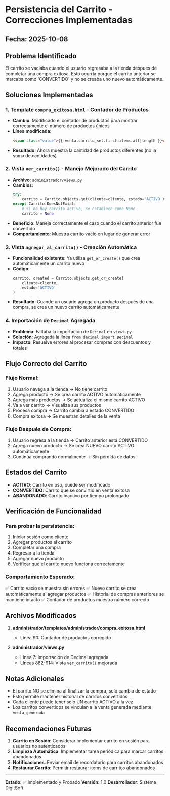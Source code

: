 # Persistencia del Carrito - Correcciones Implementadas

## Fecha: 2025-10-08

## Problema Identificado
El carrito se vaciaba cuando el usuario regresaba a la tienda después de completar una compra exitosa. Esto ocurría porque el carrito anterior se marcaba como 'CONVERTIDO' y no se creaba uno nuevo automáticamente.

## Soluciones Implementadas

### 1. **Template `compra_exitosa.html` - Contador de Productos**
- **Cambio**: Modificado el contador de productos para mostrar correctamente el número de productos únicos
- **Línea modificada**: 
  ```html
  <span class="value">{{ venta.carrito_set.first.items.all|length }}</span>
  ```
- **Resultado**: Ahora muestra la cantidad de productos diferentes (no la suma de cantidades)

### 2. **Vista `ver_carrito()` - Manejo Mejorado del Carrito**
- **Archivo**: `administrador/views.py`
- **Cambios**:
  ```python
  try:
      carrito = Carrito.objects.get(cliente=cliente, estado='ACTIVO')
  except Carrito.DoesNotExist:
      # Si no hay carrito activo, se establece como None
      carrito = None
  ```
- **Beneficio**: Maneja correctamente el caso cuando el carrito anterior fue convertido
- **Comportamiento**: Muestra carrito vacío en lugar de generar error

### 3. **Vista `agregar_al_carrito()` - Creación Automática**
- **Funcionalidad existente**: Ya utiliza `get_or_create()` que crea automáticamente un carrito nuevo
- **Código**:
  ```python
  carrito, created = Carrito.objects.get_or_create(
      cliente=cliente,
      estado='ACTIVO'
  )
  ```
- **Resultado**: Cuando un usuario agrega un producto después de una compra, se crea un nuevo carrito automáticamente

### 4. **Importación de `Decimal` Agregada**
- **Problema**: Faltaba la importación de `Decimal` en `views.py`
- **Solución**: Agregada la línea `from decimal import Decimal`
- **Impacto**: Resuelve errores al procesar compras con descuentos y totales

## Flujo Correcto del Carrito

### Flujo Normal:
1. Usuario navega a la tienda → No tiene carrito
2. Agrega producto → Se crea carrito ACTIVO automáticamente
3. Agrega más productos → Se actualiza el mismo carrito ACTIVO
4. Va a ver carrito → Visualiza sus productos
5. Procesa compra → Carrito cambia a estado CONVERTIDO
6. Compra exitosa → Se muestran detalles de la venta

### Flujo Después de Compra:
1. Usuario regresa a la tienda → Carrito anterior está CONVERTIDO
2. Agrega nuevo producto → Se crea NUEVO carrito ACTIVO automáticamente
3. Continúa comprando normalmente → Sin pérdida de datos

## Estados del Carrito

- **ACTIVO**: Carrito en uso, puede ser modificado
- **CONVERTIDO**: Carrito que se convirtió en venta exitosa
- **ABANDONADO**: Carrito inactivo por tiempo prolongado

## Verificación de Funcionalidad

### Para probar la persistencia:
1. Iniciar sesión como cliente
2. Agregar productos al carrito
3. Completar una compra
4. Regresar a la tienda
5. Agregar nuevo producto
6. Verificar que el carrito nuevo funciona correctamente

### Comportamiento Esperado:
✅ Carrito vacío se muestra sin errores
✅ Nuevo carrito se crea automáticamente al agregar productos
✅ Historial de compras anteriores se mantiene intacto
✅ Contador de productos muestra número correcto

## Archivos Modificados

1. **administrador/templates/administrador/compra_exitosa.html**
   - Línea 90: Contador de productos corregido

2. **administrador/views.py**
   - Línea 7: Importación de Decimal agregada
   - Líneas 882-914: Vista `ver_carrito()` mejorada

## Notas Adicionales

- El carrito NO se elimina al finalizar la compra, solo cambia de estado
- Esto permite mantener historial de carritos convertidos
- Cada cliente puede tener solo UN carrito ACTIVO a la vez
- Los carritos convertidos se vinculan a la venta generada mediante `venta_generada`

## Recomendaciones Futuras

1. **Carrito en Sesión**: Considerar implementar carrito en sesión para usuarios no autenticados
2. **Limpieza Automática**: Implementar tarea periódica para marcar carritos abandonados
3. **Notificaciones**: Enviar email de recordatorio para carritos abandonados
4. **Restaurar Carrito**: Permitir restaurar items de carritos abandonados

---

**Estado**: ✅ Implementado y Probado
**Versión**: 1.0
**Desarrollador**: Sistema DigitSoft


